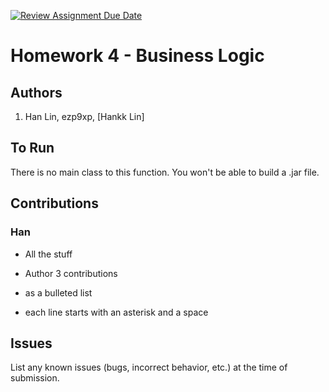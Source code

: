 [![Review Assignment Due Date](https://classroom.github.com/assets/deadline-readme-button-24ddc0f5d75046c5622901739e7c5dd533143b0c8e959d652212380cedb1ea36.svg)](https://classroom.github.com/a/ecp-K8bZ)
# Homework 4 - Business Logic

## Authors
1) Han Lin, ezp9xp, [Hankk Lin]


## To Run

There is no main class to this function. You won't be able to build a .jar file.

## Contributions

### Han

* All the stuff


* Author 3 contributions
* as a bulleted list
* each line starts with an asterisk and a space

## Issues

List any known issues (bugs, incorrect behavior, etc.) at the time of submission.
